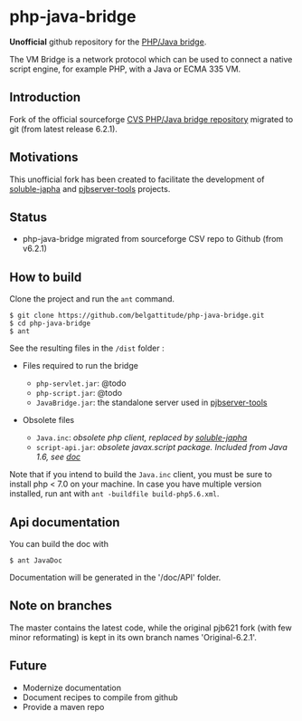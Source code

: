 # php-java-bridge

**Unofficial** github repository for the [PHP/Java bridge](http://php-java-bridge.sourceforge.net/pjb/).

The VM Bridge is a network protocol which can be used to
connect a native script engine, for example PHP, with a Java or ECMA 335 VM.

## Introduction

Fork of the official sourceforge [CVS PHP/Java bridge repository](https://sourceforge.net/p/php-java-bridge/code/) migrated
to git (from latest release 6.2.1).

## Motivations

This unofficial fork has been created to facilitate the development of [soluble-japha](https://github.com/belgattitude/soluble-japha)
and [pjbserver-tools](https://github.com/belgattitude/pjbserver-tools) projects.

## Status

- php-java-bridge migrated from sourceforge CSV repo to Github (from v6.2.1)
  
## How to build 

Clone the project and run the `ant` command.

```console
$ git clone https://github.com/belgattitude/php-java-bridge.git
$ cd php-java-bridge
$ ant
```

See the resulting files in the `/dist` folder :

- Files required to run the bridge

    - `php-servlet.jar`: @todo
    - `php-script.jar`: @todo
    - `JavaBridge.jar`: the standalone server used in [pjbserver-tools](https://github.com/belgattitude/pjbserver-tools)

- Obsolete files

    - `Java.inc`: *obsolete php client, replaced by [soluble-japha](https://github.com/belgattitude/soluble-japha)*
    - `script-api.jar`: *obsolete javax.script package. Included from Java 1.6, see [doc](https://docs.oracle.com/javase/7/docs/api/index.html?javax/script/package-summary.html)*

Note that if you intend to build the `Java.inc` client, you must be sure to install php < 7.0
on your machine. In case you have multiple version installed, run ant with `ant -buildfile build-php5.6.xml`.  

## Api documentation

You can build the doc with

```console
$ ant JavaDoc
```

Documentation will be generated in the '/doc/API' folder.

## Note on branches
 
The master contains the latest code, while the original pjb621 fork (with few minor reformating) is kept
in its own branch names 'Original-6.2.1'.  

 
## Future

- Modernize documentation
- Document recipes to compile from github
- Provide a maven repo

